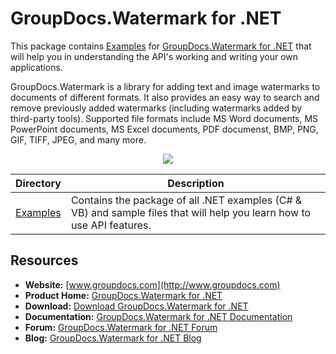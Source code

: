 # GroupDocs.Watermark for .NET

This package contains [Examples](https://github.com/groupdocs-watermark/GroupDocs.Watermark-for-.NET/tree/master/Examples) for [GroupDocs.Watermark for .NET](https://www.groupdocs.com/products/watermark/net) that will help you in understanding the API's working and writing your own applications.

GroupDocs.Watermark is a library for adding text and image watermarks to documents of different formats. It also provides an easy way to search and remove previously added watermarks (including watermarks added by third-party tools). Supported file formats include MS Word documents, MS PowerPoint documents, MS Excel documents, PDF documenst, BMP, PNG, GIF, TIFF, JPEG, and many more.

<p align="center">

  <a title="Download complete GroupDocs.Watermark for .NET source code" href="https://github.com/groupdocs-watermark/GroupDocs.Watermark-for-.NET/archive/master.zip">
	<img src="https://raw.github.com/AsposeExamples/java-examples-dashboard/master/images/downloadZip-Button-Large.png" />
  </a>
</p>

Directory | Description
--------- | -----------
[Examples](https://github.com/groupdocs-watermark/GroupDocs.Watermark-for-.NET/tree/master/Examples)  | Contains the package of all .NET examples (C# & VB) and sample files that will help you learn how to use API features. 
## Resources

+ **Website:** [www.groupdocs.com](http://www.groupdocs.com)
+ **Product Home:** [GroupDocs.Watermark for .NET](https://www.groupdocs.com/products/watermark/net)
+ **Download:** [Download GroupDocs.Watermark for .NET](https://downloads.groupdocs.com/watermark/net)
+ **Documentation:** [GroupDocs.Watermark for .NET Documentation](https://docs.groupdocs.com/display/watermarknet/Introducing+GroupDocs.Watermark+for+.NET)
+ **Forum:** [GroupDocs.Watermark for .NET Forum](http://groupdocs.com/Community/forums/groupdocs.watermark-product-family/55/showforum.aspx)
+ **Blog:** [GroupDocs.Watermark for .NET Blog](https://blog.groupdocs.com/)

